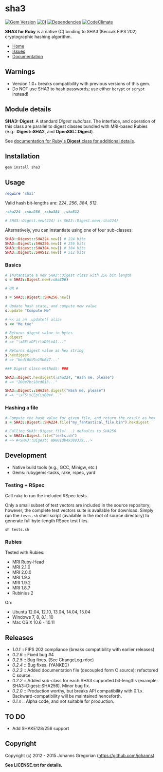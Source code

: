 # sha3  

[![Gem Version](https://badge.fury.io/rb/sha3.svg)](https://badge.fury.io/rb/sha3) [![CI](https://secure.travis-ci.org/johanns/sha3.png)](https://secure.travis-ci.org/johanns/sha3) [![Dependencies](https://gemnasium.com/johanns/sha3.png)](https://gemnasium.com/johanns/sha3) [![CodeClimate](https://codeclimate.com/github/johanns/sha3.png)](https://codeclimate.com/github/johanns/sha3)

**SHA3 for Ruby** is a native (C) binding to SHA3 (Keccak FIPS 202) cryptographic hashing algorithm.

- [Home](https://github.com/johanns/sha3#readme)
- [Issues](https://github.com/johanns/sha3/issues)
- [Documentation](http://rubydoc.info/gems/sha3/frames)

## Warnings

- Version 1.0+ breaks compatibility with previous versions of this gem.
- Do NOT use SHA3 to hash passwords; use either ```bcrypt``` or ```scrypt``` instead!

## Module details

**SHA3::Digest**: A standard *Digest* _subclass_. The interface, and operation of this class are parallel to digest classes bundled with MRI-based Rubies (e.g.: **Digest::SHA2**, and **OpenSSL::Digest**).

See [documentation for Ruby's **Digest** class for additional details](http://www.ruby-doc.org/stdlib-2.2.3/libdoc/digest/rdoc/Digest.html).

## Installation

```shell
gem install sha3
```

## Usage

```ruby
require 'sha3'
```

Valid hash bit-lengths are: *224*, *256*, *384*, *512*.

```ruby
:sha224  :sha256  :sha384  :sha512

# SHA3::Digest.new(224) is SHA3::Digest.new(:sha224)
```

Alternatively, you can instantiate using one of four sub-classes:

```ruby
SHA3::Digest::SHA224.new() # 224 bits
SHA3::Digest::SHA256.new() # 256 bits
SHA3::Digest::SHA384.new() # 384 bits
SHA3::Digest::SHA512.new() # 512 bits
```

### Basics

```ruby
# Instantiate a new SHA3::Digest class with 256 bit length
s = SHA3::Digest.new(:sha256)

# OR #

s = SHA3::Digest::SHA256.new()

# Update hash state, and compute new value
s.update "Compute Me"

# << is an .update() alias
s << "Me too"

# Returns digest value in bytes
s.digest
# => "\xBE\xDF\r\xD9\xA1..."

# Returns digest value as hex string
s.hexdigest
# => "bedf0dd9a15b647..."

### Digest class-methods: ###

SHA3::Digest.hexdigest(:sha224, "Hash me, please")
# => "200e7bc18cd613..."

SHA3::Digest::SHA384.digest("Hash me, please")
# => "\xF5\xCEpC\xB0eV..."
```

### Hashing a file

```ruby
# Compute the hash value for given file, and return the result as hex
s = SHA3::Digest::SHA224.file("my_fantastical_file.bin").hexdigest

# Calling SHA3::Digest.file(...) defaults to SHA256
s = SHA3::Digest.file("tests.sh")
# => #<SHA3::Digest: a9801db49389339...>
```

## Development

* Native build tools (e.g., GCC, Minigw, etc.)
* Gems: rubygems-tasks, rake, rspec, yard

### Testing + RSpec

Call ```rake``` to run the included RSpec tests.

Only a small subset of test vectors are included in the source repository; however, the complete test vectors suite is available for download. Simply run the ```tests.sh``` shell script (available in the root of source directory) to generate full byte-length RSpec test files.

  ```sh tests.sh```

### Rubies

Tested with Rubies:

  - MRI Ruby-Head
  - MRI 2.1.0
  - MRI 2.0.0
  - MRI 1.9.3
  - MRI 1.9.2
  - MRI 1.8.7
  - Rubinius 2

On:

  - Ubuntu 12.04, 12.10, 13.04, 14.04, 15.04
  - Windows 7, 8, 8.1, 10
  - Mac OS X 10.6 - 10.11

## Releases

- *1.0.1* :: FIPS 202 compliance (breaks compatibility with earlier releases)
- *0.2.6* :: Fixed bug #4
- *0.2.5* :: Bug fixes. (See ChangeLog.rdoc)
- *0.2.4* :: Bug fixes. (YANKED)
- *0.2.3* :: Added documentation file (decoupled form C source); refactored C source.
- *0.2.2* :: Added sub-class for each SHA3 supported bit-lengths (example: SHA3::Digest::SHA256). Minor bug fix.
- *0.2.0* :: Production worthy, but breaks API compatibility with 0.1.x. Backward-compatibility will be maintained henceforth.
- *0.1.x* :: Alpha code, and not suitable for production.

## TO DO

- Add SHAKE128/256 support

## Copyright

Copyright (c) 2012 - 2015 Johanns Gregorian (https://github.com/johanns)

**See LICENSE.txt for details.**
